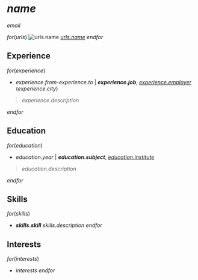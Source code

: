 $name$
======

$email$

$for(urls)$
![$urls.name$](https://$urls.logo$)
[$urls.name$](https://$urls.url$)
$endfor$

Experience
----------
$for(experience)$
* $experience.from$-$experience.to$
| **$experience.job$**, [$experience.employer$](http://$experience.url$) ($experience.city$)
> $experience.description$

$endfor$

Education
---------
$for(education)$
* $education.year$ | **$education.subject$**,
  [$education.institute$](https://$education.url$)
> $education.description$

$endfor$


Skills
------
$for(skills)$
* **$skills.skill$**
_$skills.description$_
$endfor$

Interests
---------
$for(interests)$
* $interests$
$endfor$


